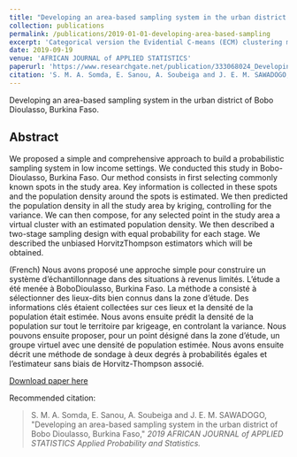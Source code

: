 ```yaml
---
title: "Developing an area-based sampling system in the urban district of Bobo Dioulasso, Burkina Faso"
collection: publications
permalink: /publications/2019-01-01-developing-area-based-sampling
excerpt: 'Categorical version the Evidential C-means (ECM) clustering method.'
date: 2019-09-19
venue: 'AFRICAN JOURNAL of APPLIED STATISTICS'
paperurl: 'https://www.researchgate.net/publication/333068024_Developing_an_area-based_sampling_system_in_the_urban_district_of_Bobo_Dioulasso_Burkina_Faso'
citation: 'S. M. A. Somda, E. Sanou, A. Soubeiga and J. E. M. SAWADOGO, &quot;Developing an area-based sampling system in the urban district of Bobo Dioulasso, Burkina Faso,&quot; <i>2019 AFRICAN JOURNAL of APPLIED STATISTICS, Applied Probability and Statistics</i>'
---
```

Developing an area-based sampling system in the urban district of Bobo Dioulasso, Burkina Faso.

## Abstract

We proposed a simple and comprehensive approach to build a probabilistic sampling system in low income settings. We conducted this study in Bobo-Dioulasso,
Burkina Faso. Our method consists in first selecting commonly known spots in the study area. Key information is collected in these spots and the population density around the spots is estimated. We then predicted the population density in all the study area by kriging, controlling for the variance. We can then compose, for any selected point in the study area a virtual cluster with an estimated population density. We then described a two-stage sampling design with equal probability for each stage. We described the unbiased HorvitzThompson estimators which will be obtained.

(French) Nous avons proposé une approche simple pour construire un système d’échantillonnage dans des situations à revenus limités. L’étude a été menée à BoboDioulasso, Burkina Faso. La méthode a consisté à sélectionner des lieux-dits bien connus dans la zone d’étude. Des informations clés étaient collectées sur ces lieux et la densité de la population était estimée. Nous avons ensuite prédit la densité de la population sur tout le territoire par krigeage, en controlant la variance. Nous pouvons ensuite proposer, pour un point désigné dans la zone d’étude, un groupe virtuel avec une densité de population estimée. Nous avons ensuite décrit une méthode de sondage à deux degrés à probabilités égales et l’estimateur sans biais de Horvitz-Thompson associé.

<a href='https://github.com/armelsoubeiga/neweb/blob/main/_publications/paper/ajas_2019_01_05_def.pdf'>Download paper here</a>

Recommended citation:
> S. M. A. Somda, E. Sanou, A. Soubeiga and J. E. M. SAWADOGO, &quot;Developing an area-based sampling system in the urban district of Bobo Dioulasso, Burkina Faso,&quot; <i>2019 AFRICAN JOURNAL of APPLIED STATISTICS Applied Probability and Statistics.</i>
